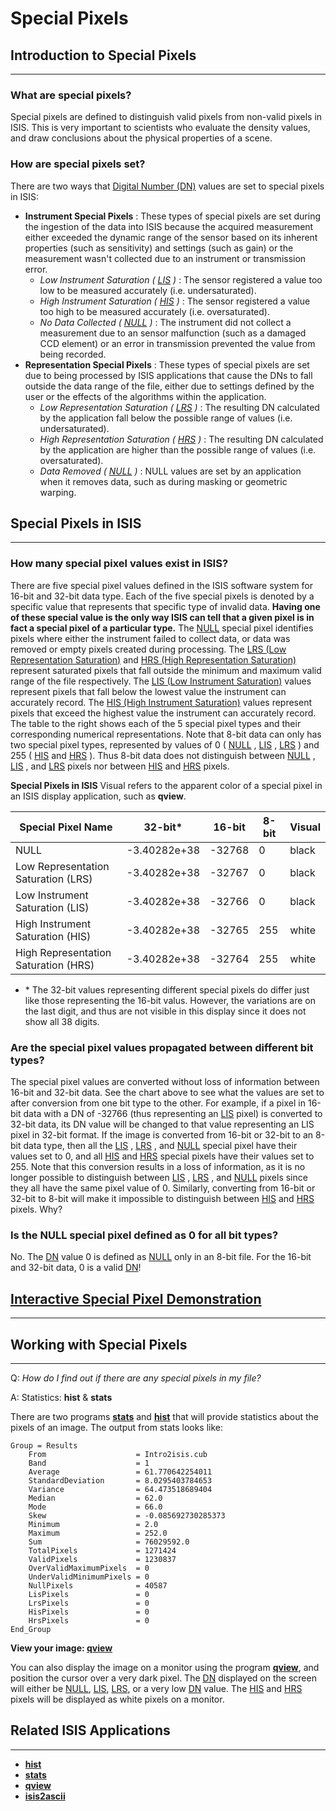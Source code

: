 
# Special Pixels

## Introduction to Special Pixels
-------------------------------------------------------------------

### What are special pixels?

Special pixels are defined to distinguish valid pixels from non-valid pixels in ISIS. This is very important to scientists who evaluate the density values, and draw conclusions about the physical properties of a scene.

### How are special pixels set?

There are two ways that [Digital Number (DN)](https://astrogeology.usgs.gov/docs/concepts/glossary/#dn) values are set to special pixels in ISIS:

*   **Instrument Special Pixels** : These types of special pixels are set during the ingestion of the data into ISIS because the acquired measurement either exceeded the dynamic range of the sensor based on its inherent properties (such as sensitivity) and settings (such as gain) or the measurement wasn't collected due to an instrument or transmission error.
    *   _Low Instrument Saturation ( [LIS](https://astrogeology.usgs.gov/docs/concepts/glossary/#lis) )_ : The sensor registered a value too low to be measured accurately (i.e. undersaturated).
    *   _High Instrument Saturation ( [HIS](https://astrogeology.usgs.gov/docs/concepts/glossary/#his) )_ : The sensor registered a value too high to be measured accurately (i.e. oversaturated).
    *   _No Data Collected ( [NULL](https://astrogeology.usgs.gov/docs/concepts/glossary/#null) )_ : The instrument did not collect a measurement due to an sensor malfunction (such as a damaged CCD element) or an error in transmission prevented the value from being recorded.
*   **Representation Special Pixels** : These types of special pixels are set due to being processed by ISIS applications that cause the DNs to fall outside the data range of the file, either due to settings defined by the user or the effects of the algorithms within the application.
    *   _Low Representation Saturation ( [LRS](https://astrogeology.usgs.gov/docs/concepts/glossary/#lrs) )_ : The resulting DN calculated by the application fall below the possible range of values (i.e. undersaturated).
    *   _High Representation Saturation ( [HRS](https://astrogeology.usgs.gov/docs/concepts/glossary/#hrs) )_ : The resulting DN calculated by the application are higher than the possible range of values (i.e. oversaturated).
    *   _Data Removed ( [NULL](https://astrogeology.usgs.gov/docs/concepts/glossary/#null) )_ : NULL values are set by an application when it removes data, such as during masking or geometric warping.

## Special Pixels in ISIS
-----------------------------------------------------

### How many special pixel values exist in ISIS?

There are five special pixel values defined in the ISIS software system for 16-bit and 32-bit data type. Each of the five special pixels is denoted by a specific value that represents that specific type of invalid data. **Having one of these special value is the only way ISIS can tell that a given pixel is in fact a special pixel of a particular type.** The [NULL](https://astrogeology.usgs.gov/docs/concepts/glossary/#null) special pixel identifies pixels where either the instrument failed to collect data, or data was removed or empty pixels created during processing. The [LRS (Low Representation Saturation)](https://astrogeology.usgs.gov/docs/concepts/glossary/#lrs) and [HRS (High Representation Saturation)](https://astrogeology.usgs.gov/docs/concepts/glossary/#hrs) represent saturated pixels that fall outside the minimum and maximum valid range of the file respectively. The [LIS (Low Instrument Saturation)](https://astrogeology.usgs.gov/docs/concepts/glossary/#lis) values represent pixels that fall below the lowest value the instrument can accurately record. The [HIS (High Instrument Saturation)](https://astrogeology.usgs.gov/docs/concepts/glossary/#his) values represent pixels that exceed the highest value the instrument can accurately record. The table to the right shows each of the 5 special pixel types and their corresponding numerical representations. Note that 8-bit data can only has two special pixel types, represented by values of 0 ( [NULL](https://astrogeology.usgs.gov/docs/concepts/glossary/#null) , [LIS](https://astrogeology.usgs.gov/docs/concepts/glossary/#lis) , [LRS](https://astrogeology.usgs.gov/docs/concepts/glossary/#lrs) ) and 255 ( [HIS](https://astrogeology.usgs.gov/docs/concepts/glossary/#his) and [HRS](https://astrogeology.usgs.gov/docs/concepts/glossary/#hrs) ). Thus 8-bit data does not distinguish between [NULL](https://astrogeology.usgs.gov/docs/concepts/glossary/#null) , [LIS](https://astrogeology.usgs.gov/docs/concepts/glossary/#lis) , and [LRS](https://astrogeology.usgs.gov/docs/concepts/glossary/#lrs) pixels nor between [HIS](https://astrogeology.usgs.gov/docs/concepts/glossary/#his) and [HRS](https://astrogeology.usgs.gov/docs/concepts/glossary/#hrs) pixels.

**Special Pixels in ISIS** Visual refers to the apparent color of a special pixel in an ISIS display application, such as **qview**.

<table>
    <thead>
        <tr>
            <th><strong>Special Pixel Name</strong></th>
            <th><strong>32-bit</strong>*</th>
            <th><strong>16-bit</strong></th>
            <th><strong>8-bit</strong></th>
            <th><strong>Visual</strong></th>
        </tr>
    </thead>
    <tbody>
        <tr>
            <td>NULL</td>
            <td>-3.40282e+38</td>
            <td>-32768</td>
            <td>0</td>
            <td>black</td>
        </tr>
        <tr>
            <td>Low Representation Saturation (LRS)</td>
            <td>-3.40282e+38</td>
            <td>-32767</td>
            <td>0</td>
            <td>black</td>
        </tr>
        <tr>
            <td>Low Instrument Saturation (LIS)</td>
            <td>-3.40282e+38</td>
            <td>-32766</td>
            <td>0</td>
            <td>black</td>
        </tr>
        <tr>
            <td>High Instrument Saturation (HIS)</td>
            <td>-3.40282e+38</td>
            <td>-32765</td>
            <td>255</td>
            <td>white</td>
        </tr>
        <tr>
            <td>High Representation Saturation (HRS)</td>
            <td>-3.40282e+38</td>
            <td>-32764</td>
            <td>255</td>
            <td>white</td>
        </tr>
    </tbody>
</table>

*   \* The 32-bit values representing different special pixels do differ just like those representing the 16-bit valus. However, the variations are on the last digit, and thus are not visible in this display since it does not show all 38 digits.

### Are the special pixel values propagated between different bit types?

The special pixel values are converted without loss of information between 16-bit and 32-bit data. See the chart above to see what the values are set to after conversion from one bit type to the other. For example, if a pixel in 16-bit data with a DN of -32766 (thus representing an [LIS](https://astrogeology.usgs.gov/docs/concepts/glossary/#lis) pixel) is converted to 32-bit data, its DN value will be changed to that value representing an LIS pixel in 32-bit format. If the image is converted from 16-bit or 32-bit to an 8-bit data type, then all the [LIS](https://astrogeology.usgs.gov/docs/concepts/glossary/#lis) , [LRS](https://astrogeology.usgs.gov/docs/concepts/glossary/#lrs) , and [NULL](https://astrogeology.usgs.gov/docs/concepts/glossary/#null) special pixel have their values set to 0, and all [HIS](https://astrogeology.usgs.gov/docs/concepts/glossary/#his) and [HRS](https://astrogeology.usgs.gov/docs/concepts/glossary/#hrs) special pixels have their values set to 255. Note that this conversion results in a loss of information, as it is no longer possible to distinguish between [LIS](https://astrogeology.usgs.gov/docs/concepts/glossary/#lis) , [LRS](https://astrogeology.usgs.gov/docs/concepts/glossary/#lrs) , and [NULL](https://astrogeology.usgs.gov/docs/concepts/glossary/#null) pixels since they all have the same pixel value of 0. Similarly, converting from 16-bit or 32-bit to 8-bit will make it impossible to distinguish between [HIS](https://astrogeology.usgs.gov/docs/concepts/glossary/#his) and [HRS](https://astrogeology.usgs.gov/docs/concepts/glossary/#hrs) pixels. Why?

### Is the NULL special pixel defined as 0 for all bit types?

No. The [DN](https://astrogeology.usgs.gov/docs/concepts/glossary/#dn) value 0 is defined as [NULL](https://astrogeology.usgs.gov/docs/concepts/glossary/#null) only in an 8-bit file. For the 16-bit and 32-bit data, 0 is a valid [DN](https://astrogeology.usgs.gov/docs/concepts/glossary/#dn)!

## [Interactive Special Pixel Demonstration](https://doi-usgs.github.io/ISIS3/Special_Pixels.html#Interactive-Special-Pixel-Demonstration)
-------------------------------------------------------------------------------------



## Working with Special Pixels
-------------------------------------------------------------



Q: _How do I find out if there are any special pixels in my file?_  

A: Statistics: **hist** & **stats**

There are two programs [**stats**](https://isis.astrogeology.usgs.gov/Application/presentation/Tabbed/stats/stats.html) and [**hist**](https://isis.astrogeology.usgs.gov/Application/presentation/Tabbed/hist/hist.html) that will provide statistics about the pixels of an image. The output from stats looks like:


```
Group = Results
    From                    = Intro2isis.cub
    Band                    = 1
    Average                 = 61.770642254011
    StandardDeviation       = 8.0295403784653
    Variance                = 64.473518689404
    Median                  = 62.0
    Mode                    = 66.0
    Skew                    = -0.085692730285373
    Minimum                 = 2.0
    Maximum                 = 252.0
    Sum                     = 76029592.0
    TotalPixels             = 1271424
    ValidPixels             = 1230837
    OverValidMaximumPixels  = 0
    UnderValidMinimumPixels = 0
    NullPixels              = 40587
    LisPixels               = 0
    LrsPixels               = 0
    HisPixels               = 0
    HrsPixels               = 0
End_Group
```

**View your image: [qview](http://isis.astrogeology.usgs.gov/Application/presentation/Tabbed/qview/qview.html)**

You can also display the image on a monitor using the program [**qview**](http://isis.astrogeology.usgs.gov/Application/presentation/Tabbed/qview/qview.html), and position the cursor over a very dark pixel. The [DN](https://astrogeology.usgs.gov/docs/concepts/glossary/#dn) displayed on the screen will either be [NULL](https://astrogeology.usgs.gov/docs/concepts/glossary/#null), [LIS](https://astrogeology.usgs.gov/docs/concepts/glossary/#lis), [LRS](https://astrogeology.usgs.gov/docs/concepts/glossary/#lrs), or a very low [DN](https://astrogeology.usgs.gov/docs/concepts/glossary/#dn) value. The [HIS](https://astrogeology.usgs.gov/docs/concepts/glossary/#his) and [HRS](https://astrogeology.usgs.gov/docs/concepts/glossary/#hrs) pixels will be displayed as white pixels on a monitor.

## Related ISIS Applications
-----------------------------------------------------------


*   [**hist**](https://isis.astrogeology.usgs.gov/Application/presentation/Tabbed/hist/hist.html)
*   [**stats**](https://isis.astrogeology.usgs.gov/Application/presentation/Tabbed/stats/stats.html)
*   [**qview**](http://isis.astrogeology.usgs.gov/Application/presentation/Tabbed/qview/qview.html)
*   [**isis2ascii**](http://isis.astrogeology.usgs.gov/Application/presentation/Tabbed/isis2ascii/isis2ascii.html)